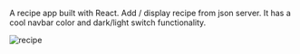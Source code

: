 A recipe app built with React. Add / display recipe from json server. It has a cool navbar color and dark/light switch functionality.

![recipe](https://user-images.githubusercontent.com/93702054/178156899-1d61efcb-0541-4150-802b-5d9607818b8d.png)
